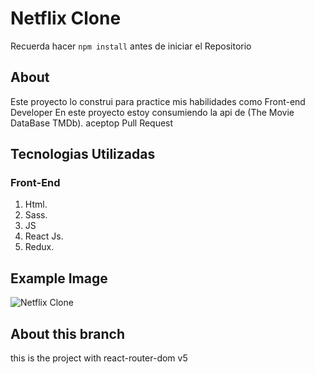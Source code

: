 # Netflix Clone
Recuerda hacer `npm install` antes de iniciar el Repositorio
## About
Este proyecto lo construi para practice mis habilidades como Front-end Developer
En este proyecto estoy consumiendo la api de (The Movie DataBase TMDb).
aceptop Pull Request

## Tecnologias Utilizadas

### Front-End
1. Html.
2. Sass.
3. JS
4. React Js.
5. Redux.

## Example Image
![Netflix Clone](https://res.cloudinary.com/dtp3gqean/image/upload/v1627930366/netflix-portafolio_ehopoc.png)

## About this branch
this is the project with react-router-dom v5

